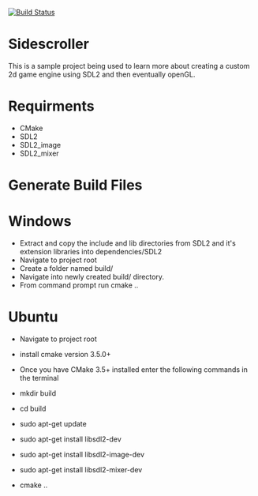 [![Build Status](https://semaphoreci.com/api/v1/maelstromdrift/sidescroller/branches/master/badge.svg)](https://semaphoreci.com/maelstromdrift/sidescroller)
# Sidescroller
This is a sample project being used to learn more about creating a custom 2d game engine using SDL2 and then eventually openGL.
# Requirments
- CMake
- SDL2 
- SDL2_image
- SDL2_mixer

# Generate Build Files
# Windows
- Extract and copy the include and lib directories from SDL2 and it's extension libraries into dependencies/SDL2
- Navigate to project root
- Create a folder named build/
- Navigate into newly created build/ directory.
- From command prompt run cmake ..

# Ubuntu 
- Navigate to project root
- install cmake version 3.5.0+

- Once you have CMake 3.5+ installed enter the following commands in the terminal

- mkdir build
- cd build
- sudo apt-get update
- sudo apt-get install libsdl2-dev
- sudo apt-get install libsdl2-image-dev
- sudo apt-get install libsdl2-mixer-dev
- cmake ..
